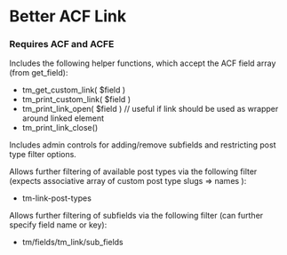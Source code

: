 # Better ACF Link

### Requires ACF and ACFE

Includes the following helper functions, which accept the ACF field array (from get_field):

-   tm_get_custom_link( $field )
-   tm_print_custom_link( $field )
-   tm_print_link_open( $field ) // useful if link should be used as wrapper around linked element
-   tm_print_link_close()

Includes admin controls for adding/remove subfields and restricting post type filter options.

Allows further filtering of available post types via the following filter (expects associative array of custom post type slugs => names ):

-   tm-link-post-types

Allows further filtering of subfields via the following filter (can further specify field name or key):

-   tm/fields/tm_link/sub_fields
